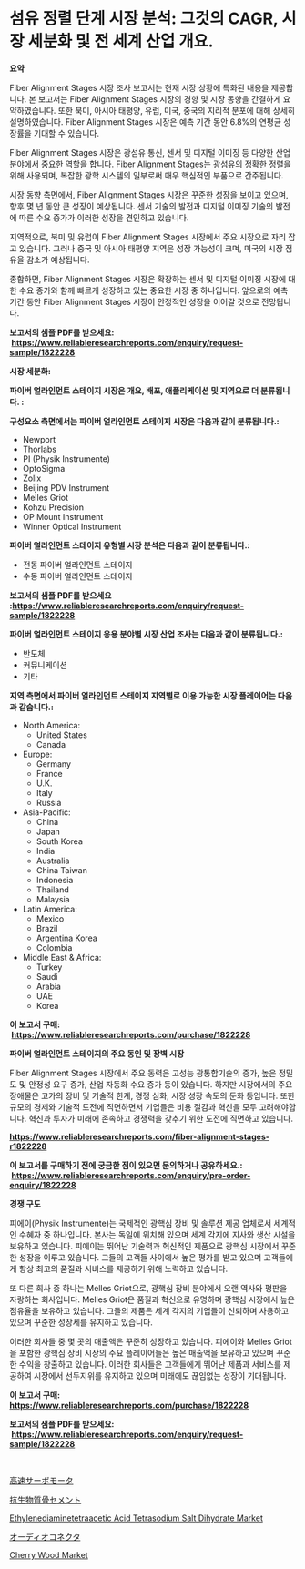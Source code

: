 <p><h1>섬유 정렬 단계 시장 분석: 그것의 CAGR, 시장 세분화 및 전 세계 산업 개요.</h1></p><p><strong>요약</strong></p>
<p><p>Fiber Alignment Stages 시장 조사 보고서는 현재 시장 상황에 특화된 내용을 제공합니다. 본 보고서는 Fiber Alignment Stages 시장의 경향 및 시장 동향을 간결하게 요약하였습니다. 또한 북미, 아시아 태평양, 유럽, 미국, 중국의 지리적 분포에 대해 상세히 설명하였습니다. Fiber Alignment Stages 시장은 예측 기간 동안 6.8%의 연평균 성장률을 기대할 수 있습니다.</p><p>Fiber Alignment Stages 시장은 광섬유 통신, 센서 및 디지털 이미징 등 다양한 산업 분야에서 중요한 역할을 합니다. Fiber Alignment Stages는 광섬유의 정확한 정렬을 위해 사용되며, 복잡한 광학 시스템의 일부로써 매우 핵심적인 부품으로 간주됩니다.</p><p>시장 동향 측면에서, Fiber Alignment Stages 시장은 꾸준한 성장을 보이고 있으며, 향후 몇 년 동안 큰 성장이 예상됩니다. 센서 기술의 발전과 디지털 이미징 기술의 발전에 따른 수요 증가가 이러한 성장을 견인하고 있습니다.</p><p>지역적으로, 북미 및 유럽이 Fiber Alignment Stages 시장에서 주요 시장으로 자리 잡고 있습니다. 그러나 중국 및 아시아 태평양 지역은 성장 가능성이 크며, 미국의 시장 점유율 감소가 예상됩니다.</p><p>종합하면, Fiber Alignment Stages 시장은 확장하는 센서 및 디지털 이미징 시장에 대한 수요 증가와 함께 빠르게 성장하고 있는 중요한 시장 중 하나입니다. 앞으로의 예측 기간 동안 Fiber Alignment Stages 시장이 안정적인 성장을 이어갈 것으로 전망됩니다.</p></p>
<p><strong>보고서의 샘플 PDF를 받으세요: &nbsp;<a href="https://www.reliableresearchreports.com/enquiry/request-sample/1822228">https://www.reliableresearchreports.com/enquiry/request-sample/1822228</a></strong></p>
<p><strong>시장 세분화:</strong></p>
<p><strong> 파이버 얼라인먼트 스테이지 시장은 개요, 배포, 애플리케이션 및 지역으로 더 분류됩니다. :</strong></p>
<p><strong>구성요소 측면에서는 파이버 얼라인먼트 스테이지 시장은 다음과 같이 분류됩니다.:</strong></p>
<p><ul><li>Newport</li><li>Thorlabs</li><li>PI (Physik Instrumente)</li><li>OptoSigma</li><li>Zolix</li><li>Beijing PDV Instrument</li><li>Melles Griot</li><li>Kohzu Precision</li><li>OP Mount Instrument</li><li>Winner Optical Instrument</li></ul></p>
<p><strong> 파이버 얼라인먼트 스테이지 유형별 시장 분석은 다음과 같이 분류됩니다.:</strong></p>
<p><ul><li>전동 파이버 얼라인먼트 스테이지</li><li>수동 파이버 얼라인먼트 스테이지</li></ul></p>
<p><strong>보고서의 샘플 PDF를 받으세요 :<a href="https://www.reliableresearchreports.com/enquiry/request-sample/1822228">https://www.reliableresearchreports.com/enquiry/request-sample/1822228</a></strong></p>
<p><strong> 파이버 얼라인먼트 스테이지 응용 분야별 시장 산업 조사는 다음과 같이 분류됩니다.:</strong></p>
<p><ul><li>반도체</li><li>커뮤니케이션</li><li>기타</li></ul></p>
<p><strong>지역 측면에서 파이버 얼라인먼트 스테이지 지역별로 이용 가능한 시장 플레이어는 다음과 같습니다.:</strong></p>
<p><ul>
    <li>
        North America:
        <ul>
            <li>United States</li>
            <li>Canada</li>
        </ul>
    </li>
    <li>
        Europe:
        <ul>
            <li>Germany</li>
            <li>France</li>
            <li>U.K.</li>
            <li>Italy</li>
            <li>Russia</li>
        </ul>
    </li>
    <li>
        Asia-Pacific:
        <ul>
            <li>China</li>
            <li>Japan</li>
            <li>South Korea</li>
            <li>India</li>
            <li>Australia</li>
            <li>China Taiwan</li>
            <li>Indonesia</li>
            <li>Thailand</li>
            <li>Malaysia</li>
        </ul>
    </li>
    <li>
        Latin America:
        <ul>
            <li>Mexico</li>
            <li>Brazil</li>
            <li>Argentina Korea</li>
            <li>Colombia</li>
        </ul>
    </li>
    <li>
        Middle East & Africa:
        <ul>
            <li>Turkey</li>
            <li>Saudi</li>
            <li>Arabia</li>
            <li>UAE</li>
            <li>Korea</li>
        </ul>
    </li>
    </ul></p>
<p><strong>이 보고서 구매: &nbsp;<a href="https://www.reliableresearchreports.com/purchase/1822228">https://www.reliableresearchreports.com/purchase/1822228</a></strong></p>
<p><strong>파이버 얼라인먼트 스테이지의 주요 동인 및 장벽 시장</strong></p>
<p><p>Fiber Alignment Stages 시장에서 주요 동력은 고성능 광통합기술의 증가, 높은 정밀도 및 안정성 요구 증가, 산업 자동화 수요 증가 등이 있습니다. 하지만 시장에서의 주요 장애물은 고가의 장비 및 기술적 한계, 경쟁 심화, 시장 성장 속도의 둔화 등입니다. 또한 규모의 경제와 기술적 도전에 직면하면서 기업들은 비용 절감과 혁신을 모두 고려해야합니다. 혁신과 투자가 미래에 존속하고 경쟁력을 갖추기 위한 도전에 직면하고 있습니다.</p></p>
<p><strong><a href="https://www.reliableresearchreports.com/fiber-alignment-stages-r1822228">https://www.reliableresearchreports.com/fiber-alignment-stages-r1822228</a></strong></p>
<p><strong>이 보고서를 구매하기 전에 궁금한 점이 있으면 문의하거나 공유하세요.: &nbsp;<a href="https://www.reliableresearchreports.com/enquiry/pre-order-enquiry/1822228">https://www.reliableresearchreports.com/enquiry/pre-order-enquiry/1822228</a></strong></p>
<p><strong>경쟁 구도</strong></p>
<p><p>피에이(Physik Instrumente)는 국제적인 광핵심 장비 및 솔루션 제공 업체로서 세계적인 수혜자 중 하나입니다. 본사는 독일에 위치해 있으며 세계 각지에 지사와 생산 시설을 보유하고 있습니다. 피에이는 뛰어난 기술력과 혁신적인 제품으로 광핵심 시장에서 꾸준한 성장을 이루고 있습니다. 그들의 고객들 사이에서 높은 평가를 받고 있으며 고객들에게 항상 최고의 품질과 서비스를 제공하기 위해 노력하고 있습니다.</p><p>또 다른 회사 중 하나는 Melles Griot으로, 광핵심 장비 분야에서 오랜 역사와 평판을 자랑하는 회사입니다. Melles Griot은 품질과 혁신으로 유명하며 광핵심 시장에서 높은 점유율을 보유하고 있습니다. 그들의 제품은 세계 각지의 기업들이 신뢰하며 사용하고 있으며 꾸준한 성장세를 유지하고 있습니다.</p><p>이러한 회사들 중 몇 곳의 매출액은 꾸준히 성장하고 있습니다. 피에이와 Melles Griot을 포함한 광핵심 장비 시장의 주요 플레이어들은 높은 매출액을 보유하고 있으며 꾸준한 수익을 창출하고 있습니다. 이러한 회사들은 고객들에게 뛰어난 제품과 서비스를 제공하여 시장에서 선두지위를 유지하고 있으며 미래에도 끊임없는 성장이 기대됩니다.</p></p>
<p><strong>이 보고서 구매: &nbsp; <a href="https://www.reliableresearchreports.com/purchase/1822228">https://www.reliableresearchreports.com/purchase/1822228</a></strong></p>
<p><strong>보고서의 샘플 PDF를 받으세요: &nbsp;<a href="https://www.reliableresearchreports.com/enquiry/request-sample/1822228">https://www.reliableresearchreports.com/enquiry/request-sample/1822228</a></strong><strong></strong></p>
<p>&nbsp;</p>
<p><p><a href="https://medium.com/@elishelacruz56456/%E3%83%8F%E3%82%A4%E3%82%B9%E3%83%94%E3%83%BC%E3%83%89%E3%82%B5%E3%83%BC%E3%83%9C%E3%83%A2%E3%83%BC%E3%82%BF%E3%83%BC%E5%B8%82%E5%A0%B4%E3%81%AF-%E5%B8%82%E5%A0%B4%E3%82%B7%E3%82%A7%E3%82%A2-%E3%82%B5%E3%82%A4%E3%82%BA-%E3%81%8A%E3%82%88%E3%81%B32031%E5%B9%B4%E3%81%BE%E3%81%A7%E3%81%AE%E4%BA%88%E6%B8%AC%E3%81%AB%E7%84%A6%E7%82%B9%E3%82%92%E5%BD%93%E3%81%A6%E3%81%A6%E3%81%84%E3%81%BE%E3%81%99-56ece899bcd3">高速サーボモータ</a></p><p><a href="https://github.com/cbigkbh02719/Market-Research-Report-List-1/blob/main/334781133012.md">抗生物質骨セメント</a></p><p><a href="https://issuu.com/reportprime-2/docs/ethylenediaminetetraacetic-acid-tetrasodium-salt-d">Ethylenediaminetetraacetic Acid Tetrasodium Salt Dihydrate Market</a></p><p><a href="https://github.com/ReganWisoky2023/Market-Research-Report-List-1/blob/main/446176033013.md">オーディオコネクタ</a></p><p><a href="https://issuu.com/reportprime-2/docs/cherry-wood-market-size-2030.pptx">Cherry Wood Market</a></p></p>